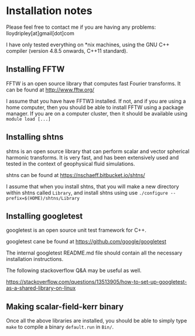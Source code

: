 # Installation notes

Please feel free to contact me if you are having any problems:
lloydripley[at]gmail[dot]com 

I have only tested everything on *nix machines, using the GNU C++
compiler (version 4.8.5 onwards, C++11 standard).

## Installing FFTW

FFTW is an open source library that computes fast Fourier transforms.
It can be found at http://www.fftw.org/

I assume that you have have FFTW3 installed.
If not, and if you are using a home computer, then you should be able
to install FFTW using a package manager.
If you are on a computer cluster, then it should be available
using `module load [...]`

## Installing shtns

shtns is an open source library that can perform scalar and vector
spherical harmonic transforms. It is very fast, and 
has been extensively used and tested in the context
of geophysical fluid simulations.

shtns can be found at https://nschaeff.bitbucket.io/shtns/

I assume that when you install shtns, that you will make
a new directory within shtns called `Library`, and
install shtns using use
`./configure --prefix=$(HOME)/shtns/Library`

## Installing googletest 

googletest is an open source unit test framework for C++.

googletest cane be found at https://github.com/google/googletest

The internal googletest README.md file should contain all
the necessary installation instructions.

The following stackoverflow Q&A may be useful as well.

https://stackoverflow.com/questions/13513905/how-to-set-up-googletest-as-a-shared-library-on-linux

## Making scalar-field-kerr binary

Once all the above libraries are installed, you should be able to simply
type `make` to compile a binary `default.run` in `Bin/`.	
